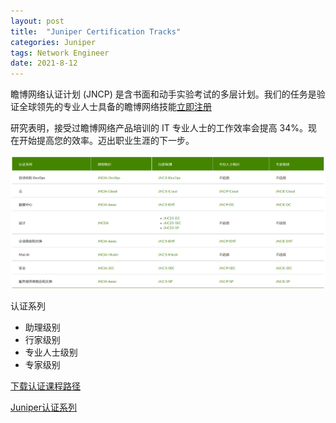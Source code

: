 ```yaml
---
layout: post
title:  "Juniper Certification Tracks"
categories: Juniper
tags: Network Engineer
date: 2021-8-12
---
```


瞻博网络认证计划 (JNCP) 是含书面和动手实验考试的多层计划。我们的任务是验证全球领先的专业人士具备的瞻博网络技能[立即注册](https://learningportal.juniper.net/juniper/user_activity_info.aspx?id=JUNIPER-CERTIFICATION-PROGRAM-HOME)

研究表明，接受过瞻博网络产品培训的 IT 专业人士的工作效率会提高 34%。现在开始提高您的效率。迈出职业生涯的下一步。

![Certification paths](/images/juniper-cert.png)

认证系列

- 助理级别
- 行家级别
- 专业人士级别
- 专家级别

[下载认证课程路径](https://www.juniper.net/content/dam/www/assets/training/cn/zh/certification-paths-by-credential.pdf)

[Juniper认证系列](https://www.juniper.net/cn/zh/training/certification.html)
